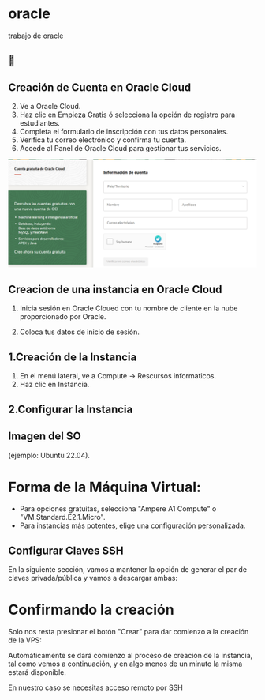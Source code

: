 # oracle
trabajo de oracle

## 🚀

## Creación de Cuenta en Oracle Cloud
2. Ve a Oracle Cloud. 
3. Haz clic en Empieza Gratis ó selecciona la opción de registro para estudiantes.
4. Completa el formulario de inscripción con tus datos personales.
5. Verifica tu correo electrónico y confirma tu cuenta.
6. Accede al Panel de Oracle Cloud para gestionar tus servicios.

![screen](https://github.com/JAlfredo420/Sistemas-Telem-ticos/blob/e894733406414ed0b886e38baaa08b5d65f75c11/Oracle/Ima/creatorin.png)
## Creacion de una instancia en Oracle Cloud
1. Inicia sesión en Oracle Cloued con tu nombre de cliente en la nube proporcionado por Oracle.

2. Coloca tus datos de inicio de sesión.

## 1.Creación de la Instancia
1. En el menú lateral, ve a Compute → Rescursos informaticos.
2. Haz clic en Instancia.

## 2.Configurar la Instancia

## Imagen del SO 
(ejemplo: Ubuntu 22.04).

# Forma de la Máquina Virtual:
* Para opciones gratuitas, selecciona "Ampere A1 Compute" o "VM.Standard.E2.1.Micro".
* Para instancias más potentes, elige una configuración personalizada.

## Configurar Claves SSH
En la siguiente sección, vamos a mantener la opción de generar el par de claves privada/pública y vamos a descargar ambas:

# Confirmando la creación
Solo nos resta presionar el botón "Crear" para dar comienzo a la creación de la VPS:

Automáticamente se dará comienzo al proceso de creación de la instancia, tal como vemos a continuación, y en algo menos de un minuto la misma estará disponible.

En nuestro caso se necesitas acceso remoto por SSH
